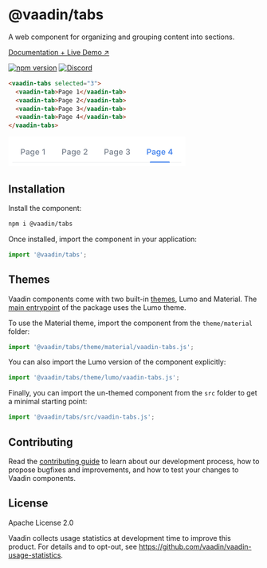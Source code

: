 # @vaadin/tabs

A web component for organizing and grouping content into sections.

[Documentation + Live Demo ↗](https://vaadin.com/docs/latest/ds/components/tabs)

[![npm version](https://badgen.net/npm/v/@vaadin/tabs)](https://www.npmjs.com/package/@vaadin/tabs)
[![Discord](https://img.shields.io/discord/732335336448852018?label=discord)](https://discord.gg/PHmkCKC)

```html
<vaadin-tabs selected="3">
  <vaadin-tab>Page 1</vaadin-tab>
  <vaadin-tab>Page 2</vaadin-tab>
  <vaadin-tab>Page 3</vaadin-tab>
  <vaadin-tab>Page 4</vaadin-tab>
</vaadin-tabs>
```

[<img src="https://raw.githubusercontent.com/vaadin/web-components/master/packages/tabs/screenshot.png" width="355" alt="Screenshot of vaadin-tabs">](https://vaadin.com/docs/latest/ds/components/tabs)

## Installation

Install the component:

```sh
npm i @vaadin/tabs
```

Once installed, import the component in your application:

```js
import '@vaadin/tabs';
```

## Themes

Vaadin components come with two built-in [themes](https://vaadin.com/docs/latest/ds/customization/using-themes), Lumo and Material.
The [main entrypoint](https://github.com/vaadin/web-components/blob/master/packages/tabs/vaadin-tabs.js) of the package uses the Lumo theme.

To use the Material theme, import the component from the `theme/material` folder:

```js
import '@vaadin/tabs/theme/material/vaadin-tabs.js';
```

You can also import the Lumo version of the component explicitly:

```js
import '@vaadin/tabs/theme/lumo/vaadin-tabs.js';
```

Finally, you can import the un-themed component from the `src` folder to get a minimal starting point:

```js
import '@vaadin/tabs/src/vaadin-tabs.js';
```

## Contributing

Read the [contributing guide](https://vaadin.com/docs/latest/guide/contributing/overview) to learn about our development process, how to propose bugfixes and improvements, and how to test your changes to Vaadin components.

## License

Apache License 2.0

Vaadin collects usage statistics at development time to improve this product.
For details and to opt-out, see https://github.com/vaadin/vaadin-usage-statistics.

